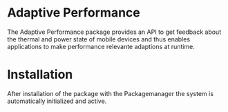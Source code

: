 # Adaptive Performance
The Adaptive Performance package provides an API to get feedback about the thermal and power state of mobile devices and thus enables applications to make performance relevante adaptions at runtime.    

# Installation 
After installation of the package with the Packagemanager the system is automatically initialized and active.
